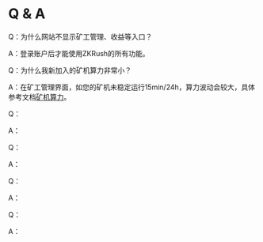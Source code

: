 # Q & A

Q：为什么网站不显示矿工管理、收益等入口？

A：登录账户后才能使用ZKRush的所有功能。



Q：为什么我新加入的矿机算力非常小？

A：在矿工管理界面，如您的矿机未稳定运行15min/24h，算力波动会较大，具体参考文档[矿机算力](/en/_document/miner_hashrate.md)。



Q：

A：



Q：

A：



Q：

A：



Q：

A：

